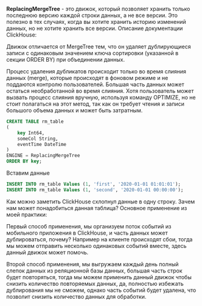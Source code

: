   **ReplacingMergeTree** - это движок, который позволяет хранить только последнюю версию каждой строки данных, а не все версии. Это полезно в тех случаях, когда вы хотите хранить историю изменений данных, но не хотите хранить все версии.
  Описание документации ClickHouse:

Движок отличается от MergeTree тем, что он удаляет дублирующиеся записи с одинаковым значением ключа сортировки (указанной в секции ORDER BY) при объединении данных.

Процесс удаления дубликатов происходит только во время слияния данных (merge), которые происходят в фоновом режиме и не поддаются контролю пользователей. Большая часть данных может остаться необработанной во время слияния. Хотя пользователь может вызвать процесс слияния вручную, используя команду OPTIMIZE, но не стоит полагаться на этот метод, так как он требует чтения и записи большого объема данных и может быть затратным.
```sql
CREATE TABLE rm_table
(
    key Int64,
    someCol String,
    eventTime DateTime
)
ENGINE = ReplacingMergeTree
ORDER BY key;
```

Вставим данные

```sql
INSERT INTO rm_table Values (1, 'first', '2020-01-01 01:01:01');
INSERT INTO rm_table Values (1, 'second', '2020-01-01 00:00:00');
```

Как можно заметить ClickHouse схлопнул данные в одну строку. Зачем нам может понадобиться данная таблица? Основное применение из моей практики:

Первый способ применения, мы организуем поток событий из мобильного приложения в ClickHouse, и часть данных может дублироваться, почему? Например на клиенте происходят сбои, тогда мы можем отправить несколько одинаковых событий вместе, здесь данный движок может помочь.

Второй способ применения, мы выгружаем каждый день полный слепок данных из реляционной базы данных, большая часть строк будет повторяться, тогда мы можем применить данный движок чтобы снизить количество повторяемых данных, да, полностью избежать дублирования мы не сможем, однако часть событий будет удалена, что позволит снизить количество данных для обработки.
